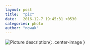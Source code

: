 ```yaml
---
layout: post
title:  "pic"
date:   2016-12-7 19:45:31 +0530
categories: photo
author: "nowak"
---
```





![Picture description](/Users/wnowak/wnowak10.github.io/_includes/IMG_2614.jpg){: .center-image }
